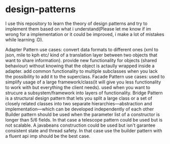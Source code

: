# design-patterns

I use this repository to learn the theory of design patterns and try to implement them based on what i understand(Please let me know if im wrong for a implementation or it could be improved, i make a lot of mistakes while learning :D).

Adapter Pattern use cases:
  convert data formats to different ones (xml to json, mile to kph etc/ kind of a translation layer between two objects that want to share information).
  provide new functionality for objects (shared behaviour) without knowing that the object is actaully wrapped inside a adapter.
  add common functionality to multiple subclasses when you lack the possibility to add it to the superclass.
Facade Pattern use cases:
  used to simplify usage of a large framework/class(it will give you less functionality to work with but everything the client needs).
  used when you want to strucure a subsystem/framework into layers of functionality.
Bridge Pattern is a structural design pattern that lets you split a large class or a set of closely related classes into two separate hierarchies—abstraction and implementation—which can be developed independently of each other
Builder pattern should be used when the parameter list of a constructor is longer than 5/6 fields. In that case a telescope pattern could be used but is not scalable. A javabeans construction could be used but isn't garantee consistent state and thread safety. In that case use the builder pattern with a fluent api imp should be the best case.